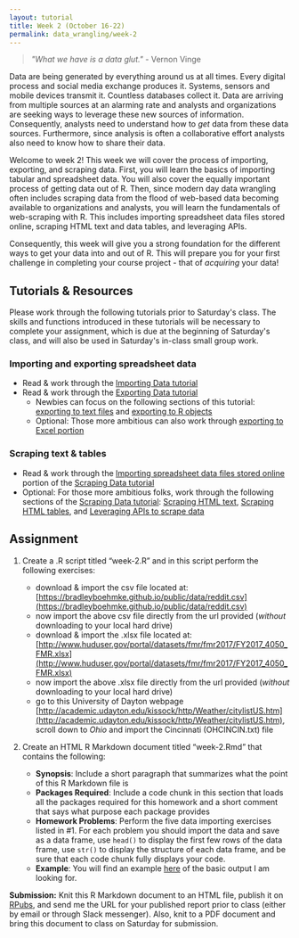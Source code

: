 ```yaml
---
layout: tutorial
title: Week 2 (October 16-22)
permalink: data_wrangling/week-2
---
```


 > *"What we have is a data glut."* - Vernon Vinge


Data are being generated by everything around us at all times. Every digital process and social media exchange produces it. Systems, sensors and mobile devices transmit it. Countless databases collect it. Data are arriving from multiple sources at an alarming rate and analysts and organizations are seeking ways to leverage these new sources of information. Consequently, analysts need to understand how to *get* data from these data sources.  Furthermore, since analysis is often a collaborative effort analysts also need to know how to share their data.

Welcome to week 2!  This week we will cover the process of importing, exporting, and scraping data. First, you will learn the basics of importing tabular and spreadsheet data. You will also cover the equally important process of getting data out of R. Then, since modern day data wrangling often includes scraping data from the flood of web-based data becoming available to organizations and analysts, you will learn the fundamentals of web-scraping with R. This includes importing spreadsheet data files stored online, scraping HTML text and data tables, and leveraging APIs.  

Consequently, this week will give you a strong foundation for the different ways to get your data into and out of R. This will prepare you for your first challenge in completing your course project - that of *acquiring* your data!

## Tutorials & Resources

Please work through the following tutorials prior to Saturday's class. The skills and functions introduced in these tutorials will be necessary to complete your assignment, which is due at the beginning of Saturday's class, and will also be used in Saturday's in-class small group work. 

### Importing and exporting spreadsheet data

- Read & work through the [Importing Data tutorial](http://uc-r.github.io/import)
- Read & work through the [Exporting Data tutorial](http://uc-r.github.io/exporting)
    - Newbies can focus on the following sections of this tutorial: [exporting to text files](http://uc-r.github.io/exporting#export_text_files) and [exporting to R objects](http://uc-r.github.io/exporting#export_r_objects)
    - Optional: Those more ambitious can also work through [exporting to Excel portion](http://uc-r.github.io/exporting#export_excel_files)


### Scraping text & tables

- Read & work through the [Importing spreadsheet data files stored online](http://uc-r.github.io/scraping#importing_spreadsheet_data) portion of the [Scraping Data tutorial](http://uc-r.github.io/scraping)
- Optional: For those more ambitious folks, work through the following sections of the [Scraping Data tutorial](http://uc-r.github.io/scraping): [Scraping HTML text](http://uc-r.github.io/scraping#scraping_HTML_text), [Scraping HTML tables](http://uc-r.github.io/scraping#scraping_HTML_tables), and [Leveraging APIs to scrape data](http://uc-r.github.io/scraping#scraping_api)


## Assignment
1. Create a .R script titled “week-2.R” and in this script perform the following exercises:
    - download & import the csv file located at: [https://bradleyboehmke.github.io/public/data/reddit.csv](https://bradleyboehmke.github.io/public/data/reddit.csv)
    - now import the above csv file directly from the url provided (*without* downloading to your local hard drive)
    - download & import the .xlsx file located at: [http://www.huduser.gov/portal/datasets/fmr/fmr2017/FY2017_4050_FMR.xlsx](http://www.huduser.gov/portal/datasets/fmr/fmr2017/FY2017_4050_FMR.xlsx)
    - now import the above .xlsx file directly from the url provided (*without* downloading to your local hard drive)
    - go to this University of Dayton webpage [http://academic.udayton.edu/kissock/http/Weather/citylistUS.htm](http://academic.udayton.edu/kissock/http/Weather/citylistUS.htm), scroll down to *Ohio* and import the Cincinnati (OHCINCIN.txt) file

2. Create an HTML R Markdown document titled “week-2.Rmd” that contains the following:
    - **Synopsis**: Include a short paragraph that summarizes what the point of this R Markdown file is
    - **Packages Required**: Include a code chunk in this section that loads all the packages required for this homework and a short comment that says what purpose each package provides
    - **Homework Problems**: Perform the five data importing exercises listed in #1. For each problem you should import the data and save as a data frame, use `head()` to display the first few rows of the data frame, use `str()` to display the structure of each data frame, and be sure that each code chunk fully displays your code. 
    - **Example**: You will find an example [here](https://rpubs.com/bradleyboehmke/datawrangling_week2_homework) of the basic output I am looking for.

**Submission:** Knit this R Markdown document to an HTML file, publish it on [RPubs](https://rpubs.com/about/getting-started), and send me the URL for your published report prior to class (either by email or through Slack messenger).  Also, knit to a PDF document and bring this document to class on Saturday for submission.
